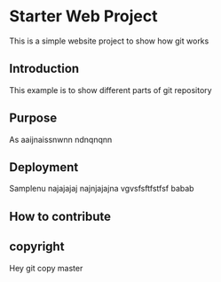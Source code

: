 # Starter Web Project

This is a simple website project to show how git works

## Introduction

This example is to show different parts of git repository

## Purpose

As aaijnaissnwnn ndnqnqnn

## Deployment

Samplenu najajajaj najnjajajna vgvsfsftfstfsf babab

## How to contribute

## copyright
Hey git copy master

